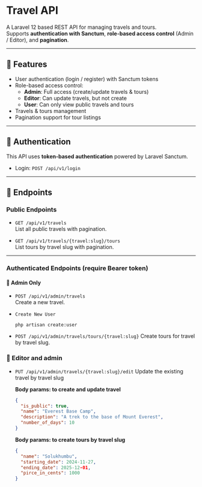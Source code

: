 # Travel API

A Laravel 12 based REST API for managing travels and tours.  
Supports **authentication with Sanctum**, **role-based access control** (Admin / Editor), and **pagination**.

---

## 🚀 Features
- User authentication (login / register) with Sanctum tokens
- Role-based access control:
  - **Admin**: Full access (create/update travels & tours)
  - **Editor**: Can update travels, but not create
  - **User**: Can only view public travels and tours
- Travels & tours management
- Pagination support for tour listings

---

## 🔑 Authentication
This API uses **token-based authentication** powered by Laravel Sanctum.

- Login: `POST /api/v1/login`


---

## 📌 Endpoints

### Public Endpoints
- `GET /api/v1/travels`  
  List all public travels with pagination.

- `GET /api/v1/travels/{travel:slug}/tours`  
  List tours by travel slug with pagination.

---

### Authenticated Endpoints (require Bearer token)

#### 🔹 Admin Only
- `POST /api/v1/admin/travels`  
  Create a new travel.

- `Create New User`
  ```
  php artisan create:user
  ```

- `POST /api/v1/admin/travels/tours/{travel:slug}`
  Create tours for travel by travel slug.

### 🔹 Editor and admin
- `PUT /api/v1/admin/travels/{travel:slug}/edit`
  Update the existing travel by travel slug

  **Body params: to create and update travel**  
  ```json
  {
    "is_public": true,
    "name": "Everest Base Camp",
    "description": "A trek to the base of Mount Everest",
    "number_of_days": 10
  }
  ```  
  **Body params: to create tours by travel slug**
  ```json
  {
    "name": "Solukhumbu",
    "starting_date": 2024-11-27,
    "ending_date": 2025-12-01,
    "pirce_in_cents": 1000
  }
  ```


